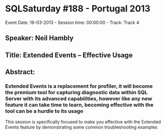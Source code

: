 # SQLSaturday #188 - Portugal 2013
Event Date: 16-03-2013 - Session time: 00:00:00 - Track: Track 4
## Speaker: Neil Hambly
## Title: Extended Events – Effective Usage
## Abstract:
### Extended Events is a replacement for profiler, it will become the premium tool for capturing diagnostic data within SQL Server with its advanced capabilities, however like any new feature it can take time to learn, becoming effective with the tool can be a hurdle to its usage
This session is specifically focused to make you effective with the Extended Events feature by demonstrating some common troubleshooting examples

